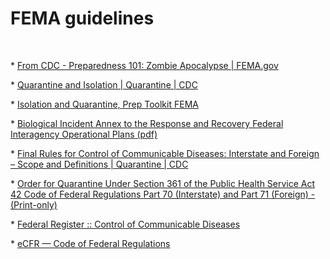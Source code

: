 FEMA guidelines
===============

 

\* [From CDC - Preparedness 101: Zombie Apocalypse \|
FEMA.gov](https://www.fema.gov/blog/2011-05-19/cdc-preparedness-101-zombie-apocalypse
)

\* [Quarantine and Isolation \| Quarantine \|
CDC](https://www.cdc.gov/quarantine/index.html )

\* [Isolation and Quarantine, Prep Toolkit
FEMA](https://rtlt.preptoolkit.fema.gov/Public/Resource/ViewFile/12-508-1134?type=Pdf&p=12
)

\* [Biological Incident Annex to the Response and Recovery Federal Interagency
Operational Plans
(pdf)](https://www.fema.gov/media-library-data/1511178017324-92a7a7f808b3f03e5fa2f8495bdfe335/BIA_Annex_Final_1-23-17_(508_Compliant_6-28-17).pdf)

\* [Final Rules for Control of Communicable Diseases: Interstate and Foreign –
Scope and Definitions \| Quarantine \|
CDC](https://www.cdc.gov/quarantine/final-rules-control-communicable-diseases.html
)

\* [Order for Quarantine Under Section 361 of the Public Health Service Act 42
Code of Federal Regulations Part 70 (Interstate) and Part 71 (Foreign) -
(Print-only)](https://www.cdc.gov/quarantine/pdf/Public-Health-Order_Generic_FINAL_02-13-2020-p.pdf
)

\* [Federal Register :: Control of Communicable
Diseases](https://www.federalregister.gov/documents/2017/01/19/2017-00615/control-of-communicable-diseases
)

\* [eCFR — Code of Federal
Regulations](https://gov.ecfr.io/cgi-bin/text-idx?SID=bdc5f4e1e3307d76ebc660a2ffc91540&mc=true&node=pt42.1.70&rgn=div5
)

 
-
